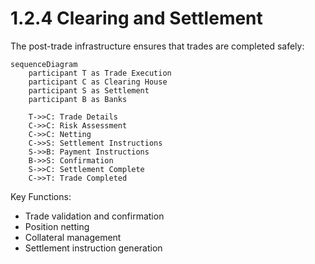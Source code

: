 # 1.2.4 Clearing and Settlement

The post-trade infrastructure ensures that trades are completed safely:

```mermaid
sequenceDiagram
    participant T as Trade Execution
    participant C as Clearing House
    participant S as Settlement
    participant B as Banks
    
    T->>C: Trade Details
    C->>C: Risk Assessment
    C->>C: Netting
    C->>S: Settlement Instructions
    S->>B: Payment Instructions
    B->>S: Confirmation
    S->>C: Settlement Complete
    C->>T: Trade Completed
```

Key Functions:

* Trade validation and confirmation
* Position netting
* Collateral management
* Settlement instruction generation

